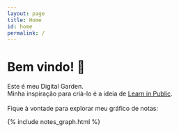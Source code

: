 ```yaml
---
layout: page
title: Home
id: home
permalink: /
---
```


# Bem vindo! 🌱

Este é meu Digital Garden. <br>
Minha inspiração para criá-lo é a ideia de [Learn in Public](https://segredo.dev/aprenda-em-publico/). <br><br>
Fique à vontade para explorar meu gráfico de notas: <br>

{% include notes_graph.html %}

<style>
  .wrapper {
    max-width: 46em;
  }
</style>
